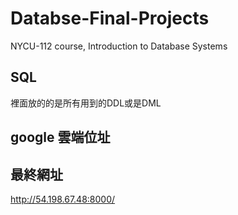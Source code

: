# Databse-Final-Projects
NYCU-112 course, Introduction to Database Systems

## SQL
  裡面放的的是所有用到的DDL或是DML
## google 雲端位址

## 最終網址
http://54.198.67.48:8000/

